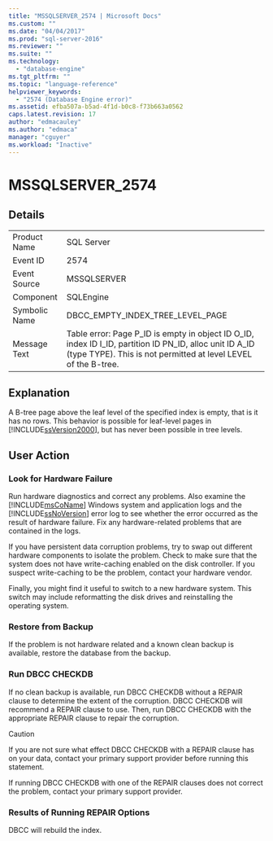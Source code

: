 ```yaml
---
title: "MSSQLSERVER_2574 | Microsoft Docs"
ms.custom: ""
ms.date: "04/04/2017"
ms.prod: "sql-server-2016"
ms.reviewer: ""
ms.suite: ""
ms.technology: 
  - "database-engine"
ms.tgt_pltfrm: ""
ms.topic: "language-reference"
helpviewer_keywords: 
  - "2574 (Database Engine error)"
ms.assetid: efba507a-b5ad-4f1d-b0c8-f73b663a0562
caps.latest.revision: 17
author: "edmacauley"
ms.author: "edmaca"
manager: "cguyer"
ms.workload: "Inactive"
---
```

# MSSQLSERVER_2574
  
## Details  
  
|||  
|-|-|  
|Product Name|SQL Server|  
|Event ID|2574|  
|Event Source|MSSQLSERVER|  
|Component|SQLEngine|  
|Symbolic Name|DBCC_EMPTY_INDEX_TREE_LEVEL_PAGE|  
|Message Text|Table error: Page P_ID is empty in object ID O_ID, index ID I_ID, partition ID PN_ID, alloc unit ID A_ID (type TYPE). This is not permitted at level LEVEL of the B-tree.|  
  
## Explanation  
A B-tree page above the leaf level of the specified index is empty, that is it has no rows. This behavior is possible for leaf-level pages in [!INCLUDE[ssVersion2000](../../includes/ssversion2000-md.md)], but has never been possible in tree levels.  
  
## User Action  
  
### Look for Hardware Failure  
Run hardware diagnostics and correct any problems. Also examine the [!INCLUDE[msCoName](../../includes/msconame-md.md)] Windows system and application logs and the [!INCLUDE[ssNoVersion](../../includes/ssnoversion-md.md)] error log to see whether the error occurred as the result of hardware failure. Fix any hardware-related problems that are contained in the logs.  
  
If you have persistent data corruption problems, try to swap out different hardware components to isolate the problem. Check to make sure that the system does not have write-caching enabled on the disk controller. If you suspect write-caching to be the problem, contact your hardware vendor.  
  
Finally, you might find it useful to switch to a new hardware system. This switch may include reformatting the disk drives and reinstalling the operating system.  
  
### Restore from Backup  
If the problem is not hardware related and a known clean backup is available, restore the database from the backup.  
  
### Run DBCC CHECKDB  
If no clean backup is available, run DBCC CHECKDB without a REPAIR clause to determine the extent of the corruption. DBCC CHECKDB will recommend a REPAIR clause to use. Then, run DBCC CHECKDB with the appropriate REPAIR clause to repair the corruption.  
  
> [!CAUTION]  
> If you are not sure what effect DBCC CHECKDB with a REPAIR clause has on your data, contact your primary support provider before running this statement.  
  
If running DBCC CHECKDB with one of the REPAIR clauses does not correct the problem, contact your primary support provider.  
  
### Results of Running REPAIR Options  
DBCC will rebuild the index.  
  
